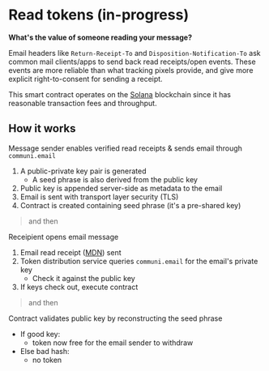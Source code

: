 # Read tokens (in-progress)

**What's the value of someone reading your message?**

Email headers like `Return-Receipt-To` and `Disposition-Notification-To` ask common mail clients/apps to send back read receipts/open events. These events are more reliable than what tracking pixels provide, and give more explicit right-to-consent for sending a receipt.

This smart contract operates on the [Solana](https://solana.com/) blockchain since it has reasonable transaction fees and throughput.

## How it works

Message sender enables verified read receipts & sends email through `communi.email`
1. A public-private key pair is generated
    - A seed phrase is also derived from the public key
2. Public key is appended server-side as metadata to the email
3. Email is sent with transport layer security (TLS)
4. Contract is created containing seed phrase (it's a pre-shared key)

> and then

Receipient opens email message
  1. Email read receipt ([MDN](https://joinup.ec.europa.eu/collection/ict-standards-procurement/solution/mdn-message-disposition-notification/about)) sent
  2. Token distribution service queries `communi.email` for the email's private key 
      - Check it against the public key 
  3. If keys check out, execute contract

> and then

Contract validates public key by reconstructing the seed phrase
  - If good key:
    - token now free for the email sender to withdraw
  - Else bad hash:
    - no token
